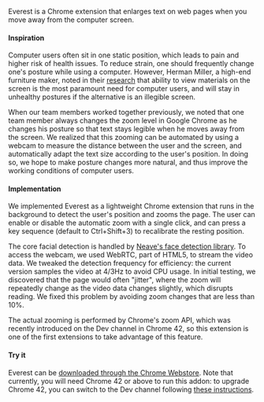 Everest is a Chrome extension that enlarges text on web pages when you move away from the computer screen.

#### Inspiration

Computer users often sit in one static position, which leads to pain and higher risk of health issues. To reduce strain, one should frequently change one's posture while using a computer. However, Herman Miller, a high-end furniture maker, noted in their [research](http://www.hermanmiller.com/research/solution-essays/maintaining-concordance-as-seated-postures-change.html) that ability to view materials on the screen is the most paramount need for computer users, and will stay in unhealthy postures if the alternative is an illegible screen.

When our team members worked together previously, we noted that one team member always changes the zoom level in Google Chrome as he changes his posture so that text stays legible when he moves away from the screen. We realized that this zooming can be automated by using a webcam to measure the distance between the user and the screen, and automatically adapt the text size according to the user's position. In doing so, we hope to make posture changes more natural, and thus improve the working conditions of computer users.

#### Implementation

We implemented Everest as a lightweight Chrome extension that runs in the background to detect the user's position and zooms the page. The user can enable or disable the automatic zoom with a single click, and can press a key sequence (default to Ctrl+Shift+3) to recalibrate the resting position.

The core facial detection is handled by [Neave's face detection library](https://github.com/neave/face-detection). To access the webcam, we used WebRTC, part of HTML5, to stream the video data. We tweaked the detection frequency for efficiency: the current version samples the video at 4/3Hz to avoid CPU usage. In initial testing, we discovered that the page would often "jitter", where the zoom will repeatedly change as the video data changes slightly, which disrupts reading. We fixed this problem by avoiding zoom changes that are less than 10%.

The actual zooming is performed by Chrome's zoom API, which was recently introduced on the Dev channel in Chrome 42, so this extension is one of the first extensions to take advantage of this feature.

#### Try it

Everest can be [downloaded through the Chrome Webstore](https://chrome.google.com/webstore/detail/everest/obnakgpigfngpoodnpjjbjpbohocehja). Note that currently, you will need Chrome 42 or above to run this addon: to upgrade Chrome 42, you can switch to the Dev channel following [these instructions](http://www.chromium.org/getting-involved/dev-channel).